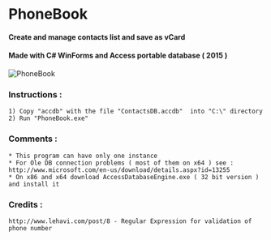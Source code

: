 # PhoneBook


#### Create and manage contacts list and save as vCard
#### Made with C# WinForms and Access portable database ( 2015 )

![PhoneBook](https://user-images.githubusercontent.com/36400368/50538080-35e6b480-0b72-11e9-8255-41e6e61074fa.jpg)



### Instructions :

	1) Copy "accdb" with the file "ContactsDB.accdb"  into "C:\" directory 
	2) Run "PhoneBook.exe"

### Comments :

	* This program can have only one instance
	* For Ole DB connection problems ( most of them on x64 ) see : http://www.microsoft.com/en-us/download/details.aspx?id=13255
	* On x86 and x64 download AccessDatabaseEngine.exe ( 32 bit version ) and install it

### Credits :

	http://www.lehavi.com/post/8 - Regular Expression for validation of phone number
